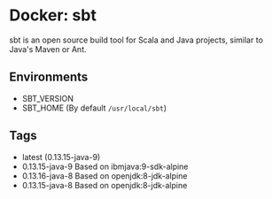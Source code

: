 # Docker: sbt
sbt is an open source build tool for Scala and Java projects, similar to Java's Maven or Ant.

## Environments
- SBT_VERSION
- SBT_HOME (By default `/usr/local/sbt`)

## Tags
- latest (0.13.15-java-9)
- 0.13.15-java-9 Based on ibmjava:9-sdk-alpine
- 0.13.16-java-8 Based on openjdk:8-jdk-alpine
- 0.13.15-java-8 Based on openjdk:8-jdk-alpine

